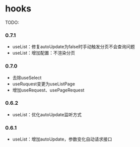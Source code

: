 # hooks

TODO:

### 0.7.1

- useList：修复autoUpdate为false时手动触发分页不会查询问题
- useList：增加配置：不渲染分页

### 0.7.0

- 去除useSelect
- useRuquest变更为useListPage
- 增加useRequest、usePageRequest

### 0.6.2

- useList：优化autoUpdate监听方式

### 0.6.1

- useList：增加autoUpdate，参数变化自动请求接口
